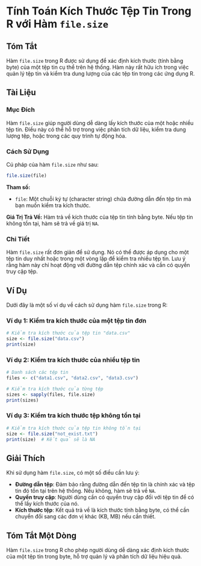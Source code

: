 <!--
Meta Description: # Tính Toán Kích Thước Tệp Tin Trong R với Hàm `file.size` ## Tóm Tắt Hàm `file.size` trong R được sử dụng để xác định kích thước (tính bằng byte) của...
Meta Keywords: tệp, tin, size, kích, thước
-->

# Tính Toán Kích Thước Tệp Tin Trong R với Hàm `file.size`

## Tóm Tắt
Hàm `file.size` trong R được sử dụng để xác định kích thước (tính bằng byte) của một tệp tin cụ thể trên hệ thống. Hàm này rất hữu ích trong việc quản lý tệp tin và kiểm tra dung lượng của các tệp tin trong các ứng dụng R.

## Tài Liệu
### Mục Đích
Hàm `file.size` giúp người dùng dễ dàng lấy kích thước của một hoặc nhiều tệp tin. Điều này có thể hỗ trợ trong việc phân tích dữ liệu, kiểm tra dung lượng tệp, hoặc trong các quy trình tự động hóa.

### Cách Sử Dụng
Cú pháp của hàm `file.size` như sau:

```R
file.size(file)
```

**Tham số:**
- `file`: Một chuỗi ký tự (character string) chứa đường dẫn đến tệp tin mà bạn muốn kiểm tra kích thước.

**Giá Trị Trả Về:**
Hàm trả về kích thước của tệp tin tính bằng byte. Nếu tệp tin không tồn tại, hàm sẽ trả về giá trị `NA`.

### Chi Tiết
Hàm `file.size` rất đơn giản để sử dụng. Nó có thể được áp dụng cho một tệp tin duy nhất hoặc trong một vòng lặp để kiểm tra nhiều tệp tin. Lưu ý rằng hàm này chỉ hoạt động với đường dẫn tệp chính xác và cần có quyền truy cập tệp.

## Ví Dụ
Dưới đây là một số ví dụ về cách sử dụng hàm `file.size` trong R:

### Ví dụ 1: Kiểm tra kích thước của một tệp tin đơn
```R
# Kiểm tra kích thước của tệp tin "data.csv"
size <- file.size("data.csv")
print(size)
```

### Ví dụ 2: Kiểm tra kích thước của nhiều tệp tin
```R
# Danh sách các tệp tin
files <- c("data1.csv", "data2.csv", "data3.csv")

# Kiểm tra kích thước của từng tệp
sizes <- sapply(files, file.size)
print(sizes)
```

### Ví dụ 3: Kiểm tra kích thước tệp không tồn tại
```R
# Kiểm tra kích thước của tệp tin không tồn tại
size <- file.size("not_exist.txt")
print(size)  # Kết quả sẽ là NA
```

## Giải Thích
Khi sử dụng hàm `file.size`, có một số điều cần lưu ý:
- **Đường dẫn tệp**: Đảm bảo rằng đường dẫn đến tệp tin là chính xác và tệp tin đó tồn tại trên hệ thống. Nếu không, hàm sẽ trả về `NA`.
- **Quyền truy cập**: Người dùng cần có quyền truy cập đối với tệp tin để có thể lấy kích thước của nó.
- **Kích thước tệp**: Kết quả trả về là kích thước tính bằng byte, có thể cần chuyển đổi sang các đơn vị khác (KB, MB) nếu cần thiết.

## Tóm Tắt Một Dòng
Hàm `file.size` trong R cho phép người dùng dễ dàng xác định kích thước của một tệp tin trong byte, hỗ trợ quản lý và phân tích dữ liệu hiệu quả.